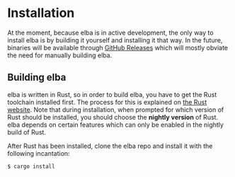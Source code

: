 # Installation

At the moment, because elba is in active development, the only way to install elba is by building it yourself and installing it that way. In the future, binaries will be available through [GitHub Releases](https://github.com/dcao/elba/releases) which will mostly obviate the need for manually building elba.

## Building elba

elba is written in Rust, so in order to build elba, you have to get the Rust toolchain installed first. The process for this is explained on [the Rust website](https://www.rust-lang.org/en-US/install.html). Note that during installation, when prompted for which version of Rust should be installed, you should choose the **nightly version** of Rust. elba depends on certain features which can only be enabled in the nightly build of Rust.

After Rust has been installed, clone the elba repo and install it with the following incantation:

```
$ cargo install
```